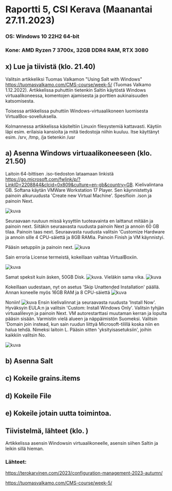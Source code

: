 # Raportti 5, CSI Kerava (Maanantai 27.11.2023)

### OS: Windows 10 22H2 64-bit
### Kone: AMD Ryzen 7 3700x, 32GB DDR4 RAM, RTX 3080

## x) Lue ja tiivistä (klo. 21.40)

 Valitsin artikkeliksi Tuomas Valkamon "Using Salt with Windows" https://tuomasvalkamo.com/CMS-course/week-5/ (Tuomas Valkamo 1.12.2022). Artikkelissa puhuttiin tietenkin Saltin käytöstä Windows virtuaalikoneessa, komentojen ajamisesta ja porttien aukinaisuuden katsomisesta. 

Toisessa artikkelissa puhuttiin Windows-virtuaalikoneen luomisesta VirtualBox-sovelluksella. 

Kolmannessa artikkelissa käsiteltiin Linuxin filesystemiä kattavasti. Käytiin läpi esim. erilaisia kansioita ja mitä tiedostoja niihin kuuluu. Itse käyttänyt esim. /srv, /tmp, /ja tietenkin /usr

## a) Asenna Windows virtuaalikoneeseen (klo. 21.50)

Laitoin 64-bittisen .iso-tiedoston lataamaan linkistä https://go.microsoft.com/fwlink/p/?LinkID=2208844&clcid=0x809&culture=en-gb&country=GB. Kielivalintana GB. Softana käytän VMWare Workstation 17 Player. Sen käynnistettyä painoin alkuruudusta 'Create new Virtual Machine'. Spesifioin .ison ja painoin Next.  

![kuva](https://github.com/laurijuusti/Palvelinten-hallinta/assets/122888655/4eecce6d-2157-4987-a4a3-275bfcb495de)

Seuraavaan ruutuun missä kysyttiin tuoteavainta en laittanut mitään ja painoin next. Siitäkin seuraavasta ruudusta painoin Next ja annoin 60 GB tilaa. Painoin taas next. Seuraavasta ruudusta valitsin 'Customize Hardware ja annoin sille 4 CPU-säiettä ja 8GB RAMia. Painoin Finish ja VM käynnistyi. 

Pääsin setuppiin ja painoin next. ![kuva](https://github.com/laurijuusti/Palvelinten-hallinta/assets/122888655/74f69acd-0888-4807-b99f-67407e53c068)

Sain erroria License termeistä, kokeillaan vaihtaa VirtualBoxiin. 

![kuva](https://github.com/laurijuusti/Palvelinten-hallinta/assets/122888655/e59cc162-5851-472c-996b-19ec72ad710f)

Samat speksit kuin äsken, 50GB Disk. ![kuva](https://github.com/laurijuusti/Palvelinten-hallinta/assets/122888655/efb95b3a-54a7-45b0-8f05-ea7cf3749a9f). Vieläkin sama vika. ![kuva](https://github.com/laurijuusti/Palvelinten-hallinta/assets/122888655/1bf026c2-f0dd-4c8c-9340-b22e6f0cab1b)

Kokeillaan uudestaan, nyt on asetus 'Skip Unattended Installation' päällä. Annan koneelle myös 16GB RAM ja 8 CPU-säiettä ![kuva](https://github.com/laurijuusti/Palvelinten-hallinta/assets/122888655/ba2bdb3f-e20f-41a0-aec1-a7e7ff5845d7)

Noniin! ![kuva](https://github.com/laurijuusti/Palvelinten-hallinta/assets/122888655/037e5f68-f7d4-4a24-8d92-97071d441257) Ensin kielivalinnat ja seuraavasta ruudusta 'Install Now'. Hyväksyin EULA:n ja valitsin 'Custom: Install Windows Only'. Valitsin tyhjän virtuaalilevyn ja painoin Next. VM autorestarttasi muutaman kerran ja lopulta pääsin sisään. Varmistin vielä alueen ja näppäimistön Suomeksi. Valitsin 'Domain join instead, kun sain ruudun liittyä Microsoft-tilillä koska niin en halua tehdä. Nimeksi laitoin L. Pääsin sitten 'yksityisasetuksiin', joihin kaikkiin valitsin No. 

![kuva](https://github.com/laurijuusti/Palvelinten-hallinta/assets/122888655/52156295-c2bd-48a4-b88e-029591091cf0)




## b) Asenna Salt


## c) Kokeile grains.items


## d) Kokeile File

## e) Kokeile jotain uutta toimintoa. 

## Tiivistelmä, lähteet (klo. )

Artikkelissa asensin Windowsin virtuaalikoneelle, asensin siihen Saltin ja leikin sillä hieman.

### Lähteet:

https://terokarvinen.com/2023/configuration-management-2023-autumn/

https://tuomasvalkamo.com/CMS-course/week-5/

